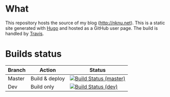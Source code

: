 # What

This repository hosts the source of my blog (http://nknu.net). This is a static site generated with [Hugo](https://www.gohugo.io) and hosted as a GitHub user page. The build is handled by [Travis](https://travis-ci.org/).

# Builds status

| Branch | Action | Status
| ------ | ------ | ------
| Master | Build & deploy |  [![Build Status (master)](https://travis-ci.org/aanc/nknu-hugo-blog.svg?branch=master)](https://travis-ci.org/aanc/nknu-hugo-blog)
| Dev | Build only |  [![Build Status (dev)](https://travis-ci.org/aanc/nknu-hugo-blog.svg?branch=dev)](https://travis-ci.org/aanc/nknu-hugo-blog)
